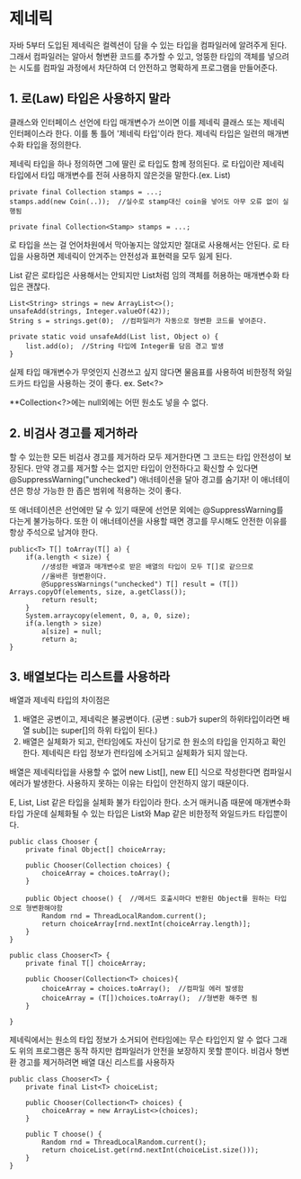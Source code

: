 # 제네릭
자바 5부터 도입된 제네릭은 컬렉션이 담을 수 있는 타입을 컴파일러에 알려주게 된다. 그래서 컴파일러는 알아서 형변환 코드를 추가할 수 있고, 엉뚱한 타입의 객체를 넣으려는 시도를 컴파일 과정에서 차단하여 더 안전하고 명확하게 프로그램을 만들어준다.

## 1. 로(Law) 타입은 사용하지 말라
클래스와 인터페이스 선언에 타입 매개변수가 쓰이면 이를 제네릭 클래스 또는 제네릭 인터페이스라 한다. 이를 통 틀어 '제네릭 타입'이라 한다. 제네릭 타입은 일련의 매개변수화 타입을 정의한다.

제네릭 타입을 하나 정의하면 그에 딸린 로 타입도 함께 정의된다. 로 타입이란 제네릭 타입에서 타입 매개변수를 전혀 사용하지 않은것을 말한다.(ex. List)

    private final Collection stamps = ...;
    stamps.add(new Coin(..));  //실수로 stamp대신 coin을 넣어도 아무 오류 없이 실행됨

    private final Collection<Stamp> stamps = ...;

로 타입을 쓰는 걸 언어차원에서 막아놓지는 않았지만 절대로 사용해서는 안된다. 로 타입을 사용하면 제네릭이 안겨주는 안전성과 표현력을 모두 잃게 된다. 

List 같은 로타입은 사용해서는 안되지만 List<Object>처럼 임의 객체를 허용하는 매개변수화 타입은 괜찮다.

    List<String> strings = new ArrayList<>();
    unsafeAdd(strings, Integer.valueOf(42));
    String s = strings.get(0);  //컴파일러가 자동으로 형변환 코드를 넣어준다.

    private static void unsafeAdd(List list, Object o) {
        list.add(o);  //String 타입에 Integer를 담음 경고 발생
    }

실제 타입 매개변수가 무엇인지 신경쓰고 싶지 않다면 물음표를 사용하여 비한정적 와일드카드 타입을 사용하는 것이 좋다. ex. Set<?>

**Collection<?>에는 null외에는 어떤 원소도 넣을 수 없다.

## 2. 비검사 경고를 제거하라
할 수 있는한 모든 비검사 경고를 제거하라 모두 제거한다면 그 코드는 타입 안전성이 보장된다. 만약 경고를 제거할 수는 없지만 타입이 안전하다고 확신할 수 있다면 @SuppressWarning("unchecked") 애너테이션을 달아 경고를 숨기자! 이 애너테이션은 항상 가능한 한 좁은 범위에 적용하는 것이 좋다.

또 애너테이션은 선언에만 달 수 있기 때문에 선언문 외에는 @SuppressWarning를 다는게 불가능하다. 또한 이 애너테이션을 사용할 때면 경고를 무시해도 안전한 이유를 항상 주석으로 남겨야 한다.

    public<T> T[] toArray(T[] a) {
        if(a.length < size) {
            //생성한 배열과 매개변수로 받은 배열의 타입이 모두 T[]로 같으므로
            //올바른 형변환이다.
            @SuppressWarnings("unchecked") T[] result = (T[]) Arrays.copyOf(elements, size, a.getClass());
            return result;
        }
        System.arraycopy(element, 0, a, 0, size);
        if(a.length > size)
            a[size] = null;
            return a;
    }

## 3. 배열보다는 리스트를 사용하라
배열과 제네릭 타입의 차이점은
1) 배열은 공변이고, 제네릭은 불공변이다. (공변 : sub가 super의 하위타입이라면 배열 sub[]는 super[]의 하위 타입이 된다.)
2) 배열은 실체화가 되고, 런타임에도 자신이 담기로 한 원소의 타입을 인지하고 확인한다. 제네릭은 타입 정보가 런타임에 소거되고 실체화가 되지 않는다.

배열은 제네릭타입을 사용할 수 없어 new List<E>[], new E[] 식으로 작성한다면 컴파일시 에러가 발생한다. 사용하지 못하는 이유는 타입이 안전하지 않기 때문이다.

E, List<E>, List<String> 같은 타입을 실체화 불가 타입이라 한다. 소거 매커니즘 때문에 매개변수화 타입 가운데 실체화될 수 있는 타입은 List<?>와 Map<?,?> 같은 비한정적 와일드카드 타입뿐이다.

    public class Chooser {
        private final Object[] choiceArray;

        public Chooser(Collection choices) {
            choiceArray = choices.toArray();
        }

        public Object choose() {  //메서드 호출시마다 반환된 Object를 원하는 타입으로 형변환해야함
            Random rnd = ThreadLocalRandom.current();
            return choiceArray[rnd.nextInt(choiceArray.length)];
        }
    }

    public class Chooser<T> {
        private final T[] choiceArray;

        public Chooser(Collection<T> choices){
            choiceArray = choices.toArray();  //컴파일 에러 발생함
            choiceArray = (T[])choices.toArray();  //형변환 해주면 됨
        }

    }

제네릭에서는 원소의 타입 정보가 소거되어 런타임에는 무슨 타입인지 알 수 없다 그래도 위의 프로그램은 동작 하지만 컴파일러가 안전을 보장하지 못할 뿐이다. 비검사 형변환 경고를 제거하려면 배열 대신 리스트를 사용하자

    public class Chooser<T> {
        private final List<T> choiceList;

        public Chooser(Collection<T> choices) {
            choiceArray = new ArrayList<>(choices);
        }

        public T choose() {  
            Random rnd = ThreadLocalRandom.current();
            return choiceList.get(rnd.nextInt(choiceList.size()));
        }
    }